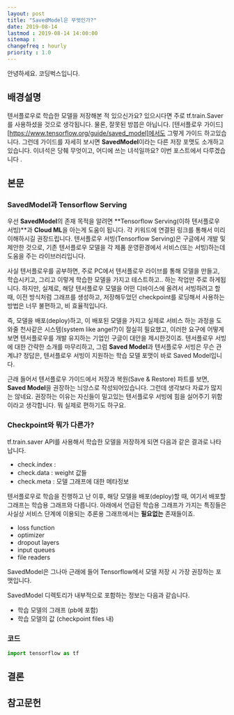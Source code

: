 ```yaml
---
layout: post
title: "SavedModel은 무엇인가?"
date: 2019-08-14
lastmod : 2019-08-14 14:00:00
sitemap :
changefreq : hourly
priority : 1.0
---
```


안녕하세요. 코딩벅스입니다.   



## 배경설명

 텐서플로우로 학습한 모델을 저장해본 적 있으신가요? 있으시다면 주로 tf.train.Saver를 사용하셨을 것으로 생각됩니다. 물론, 잘못된 방븝은 아닙니다. [텐서플로우 가이드][https://www.tensorflow.org/guide/saved_model]에서도 그렇게 가이드 하고있습니다. 그런데 가이드를 자세히 보시면 **SavedModel**이라는 다른 저장 포맷도 소개하고 있습니다. 이녀석은 당췌 무엇이고, 어디에 쓰는 녀석일까요? 이번 포스트에서 다루겠습니다 .



## 본문



### SavedModel과 Tensorflow Serving

 우선 **SavedModel**의 존재 목적을 알려면 **Tensorflow Serving(이하 텐서플로우 서빙)**과 **Cloud ML**을 아는게 도움이 됩니다. 각 키워드에 연결된 링크를 통해서 미리 이해하시길 권장드립니다. 텐서플로우 서빙(Tensorflow Serving)은 구글에서 개발 및 제안한 것으로, 기존 텐서플로우 모델을 각 제품 운영환경에서 서비스(또는 서빙)하는데 도움을 주는 라이브러리입니다. 

 사실 텐서플로우를 공부하면, 주로 PC에서 텐서플로우 라이브를 통해 모델을 만들고, 학습시키고, 그리고 이렇게 학습한 모델을 가지고 테스트하고.. 하는 작업만 주로 하게됩니다. 하지만, 실제로, 해당 텐서플로우 모델을 어떤 디바이스에 올려서 서빙하려고 할 때, 이전 방식처럼 그래프를 생성하고, 저장해두었던 checkpoint를 로딩해서 사용하는 방법은 너무 불편하고, 비 효율적입니다. 

 즉, 모델을 배포(deploy)하고, 이 배포된 모델을 가지고 실제로 서비스 하는 과정을 도와줄 천사같은 시스템(system like angel?)이 절실히 필요했고, 이러한 요구에 어떻게 보면 텐서플로우를 개발 유지하는 기업인 구글이 대안을 제시한것이죠. 텐서플로우 서빙에 대한 간략한 소개를 마무리하고, 그럼 **Saved Model**과 텐서플로우 서빙은 무슨 관계냐? 정답은, 텐서플로우 서빙이 지원하는 학습 모델 포맷이 바로 Saved Model입니다. 

 근래 들어서 텐서플로우 가이드에서 저장과 복원(Save & Restore) 파트를 보면, **Saved Model**을 권장하는 늬앙스로 작성되어있습니다. 그런데 생각보다 자료가 많지는 않네요. 권장하는 이유는 자신들이 밀고있는 텐서플로우 서빙에 힘을 실어주기 위함이라고 생각합니다. 뭐 실제로 편하기도 하구요. 





### Checkpoint와 뭐가 다른가?

 tf.train.saver API를 사용해서 학습한 모델을 저장하게 되면 다음과 같은 결과로 나타납니다. 

* check.index : 
* check.data : weight 값들
* check.meta : 모델 그래프에 대한 메타정보









 텐서플로우로 학습을 진행하고 난 이후, 해당 모델을 배포(deploy)할 때, 여기서 배포할 그래프는 학습용 그래프와  다릅니다. 아래에서 언급된 학습용 그래프가 가지는 특징들은 사실상 서비스 단계에 이용되는 추론용 그래프에서는 **필요없는** 존재들이죠.

* loss function
* optimizer
* dropout layers
* input queues
* file readers



 SavedModel은 그나마 근래에 들어 Tensorflow에서 모델 저장 시 가장 권장하는 포맷입니다. 

SavedModel 디렉토리가 내부적으로 포함하는 정보는 다음과 같습니다. 

* 학습 모델의 그래프 (pb에 포함)
* 학습 모델의 값 (checkpoint files 내)



### 코드

~~~python
import tensorflow as tf
~~~







## 결론







## 참고문헌

[1]:https://bcho.tistory.com/tag/savedmodel "조대협의 블로그"
[2]: https://www.tensorflow.org/guide/saved_model "텐서플로우 공식 가이드"

